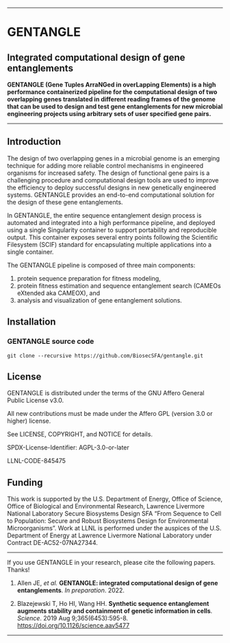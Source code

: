 ___
# GENTANGLE
## Integrated computational design of gene entanglements

**GENTANGLE (Gene Tuples ArraNGed in overLapping Elements) is a high performance containerized pipeline for the computational design of two overlapping genes translated in different reading frames of the genome that can be used to design and test gene entanglements for new microbial engineering projects using arbitrary sets of user specified gene pairs.**
___

## Introduction

The design of two overlapping genes in a microbial genome is an emerging technique for adding more reliable control mechanisms in engineered organisms for increased safety. The design of functional gene pairs is a challenging procedure and computational design tools are used to improve the efficiency to deploy successful designs in new genetically engineered systems. GENTANGLE provides an end-to-end computational solution for the design of these gene entanglements. 

In GENTANGLE, the entire sequence entanglement design process is automated and integrated into a high performance pipeline, and deployed using a single Singularity container to support portability and reproducible output. This container exposes several entry points following the Scientific Filesystem (SCIF) standard for encapsulating multiple applications into a single container.

The GENTANGLE pipeline is composed of three main components:
1) protein sequence preparation for fitness modeling,
2) protein fitness estimation and sequence entanglement search (CAMEOs eXtended aka CAMEOX), and
3) analysis and visualization of gene entanglement solutions.

## Installation
### GENTANGLE source code
```
git clone --recursive https://github.com/BiosecSFA/gentangle.git
```

## License

GENTANGLE is distributed under the terms of the GNU Affero General Public License v3.0. 

All new contributions must be made under the Affero GPL (version 3.0 or higher) license.

See LICENSE, COPYRIGHT, and NOTICE for details.

SPDX-License-Identifier: AGPL-3.0-or-later

LLNL-CODE-845475


## Funding

This work is supported by the U.S. Department of Energy, Office of Science, Office of Biological and Environmental Research, Lawrence Livermore National Laboratory Secure Biosystems Design SFA “From Sequence to Cell to Population: Secure and Robust Biosystems Design for Environmental Microorganisms”.  Work at LLNL is performed under the auspices of the U.S. Department of Energy at Lawrence Livermore National Laboratory under Contract DE-AC52-07NA27344. 

___

If you use GENTANGLE in your research, please cite the following papers. Thanks!

 1. Allen JE, _et al._ **GENTANGLE: integrated computational design of gene entanglements**. _In preparation_. 2022. 

 2. Blazejewski T, Ho HI, Wang HH. **Synthetic sequence entanglement augments stability and containment of genetic information in cells**. _Science_. 2019 Aug 9;365(6453):595-8. https://doi.org/10.1126/science.aav5477
___
